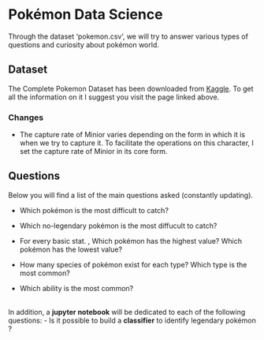 ﻿
# Pokémon Data Science
Through the dataset ‘pokemon.csv’, we will try to answer various types of questions and curiosity about pokémon world.
## Dataset
The Complete Pokemon Dataset has been downloaded from [Kaggle](https://www.kaggle.com/rounakbanik/pokemon/home). 
To get all the information on it I suggest you visit the page linked above.
### Changes
- The capture rate of Minior varies depending on the form in which it is when we try to capture it. To facilitate the operations on this character, I set the capture rate of Minior in its core form.
## Questions
Below you will find a list of the main questions asked (constantly updating).
-   Which pokémon is the most difficult to catch?
    
-   Which no-legendary pokémon is the most diffucult to catch?
    
-   For every basic stat. , Which pokémon has the highest value? Which pokémon has the lowest value?
-   How many species of pokémon exist for each type? Which type is the most common?
-   Which ability is the most common?
<br>
In addition, a <b>jupyter notebook</b> will be dedicated to each of the following questions:
-   Is it possible to build a <b>classifier</b> to identify legendary pokémon ?




